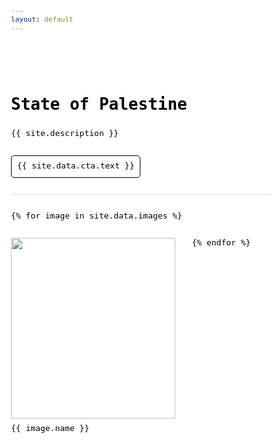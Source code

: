 ```yaml
---
layout: default
---
```


<div id="intro">
  <h1>State of Palestine</h1>
  <p>{{ site.description }}</p>
  <div id="cta">
    <a href="{{ site.data.cta.link }}">
      {{ site.data.cta.text }}
    </a>
  </div>
</div>

<div id="images">
  {% for image in site.data.images %}
    <figure>
      <img src="/{{ site.baseurl }}{{ site.data.assets.path }}{{ image.name }}" loading="lazy" width="500" height="500" />
      <figcaption>
        {{ image.name }}
      </figcaption>
    </figure>
  {% endfor %}
</div>

<style>
  html,
  body {
    position: relative;
    top: 0;
    left: 0;
    width: 100%;
    min-height: 100%;
    font-size: 13px;
    font-family: monospace;
    font-weight: 400;
    font-style: normal;
    line-height: 1.3;
    color: #000;
    scroll-behavior: smooth;
    background: #fff;
  }
  *,
  *::before,
  *::after {
    margin: 0;
    padding: 0;
    font-size: inherit;
    font-family: inherit;
    font-weight: inherit;
    font-style: inherit;
    line-height: inherit;
    color: inherit;
    font-synthesis: none;
    text-align: inherit;
    text-decoration: inherit;
    -webkit-box-sizing: border-box;
    -moz-box-sizing: border-box;
    box-sizing: border-box;
    text-rendering: optimizeLegibility;
    -webkit-text-size-adjust: 100%;
    -moz-text-size-adjust: 100%;
    -ms-text-size-adjust: 100%;
    text-size-adjust: 100%;
    -webkit-font-smoothing: antialiased;
    -moz-osx-font-smoothing: grayscale;
    word-wrap: break-word;
    overflow-wrap: break-word;
    touch-action: manipulation;
  }
  :root {
    --gap: 2rem;
  }
  body {
    display: flex;
    flex-direction: column;
    padding-inline: calc(var(--gap) + env(safe-area-inset-left, 0px));
  }
  body > * {
    padding-block: var(--gap);
  }
  #intro {
    position: sticky;
    top: 0;
    display: flex;
    flex-direction: column;
    gap: calc(var(--gap) / 2);
    padding-block: var(--gap);
    border-block-end: 1px solid #ddd;
    background: #fff;
  }
  #intro > h1 {
    font-size: 2rem;
    font-weight: bold;
    line-height: 1.0;
  }
  #cta > a {
    display: block;
    width: fit-content;
    padding: calc(var(--gap) / 3);
    border-radius: 5px;
    background: #fff;
    color: #000;
    border: 1px solid #000;
  }
  @media (any-hover: hover) {
    #cta > a:hover {
      background: #000;
      color: #fff;
    }
  }
  #images {
    display: flex;
    flex-wrap: wrap;
    gap: var(--gap);
    --columns: 3;
  }
  @media (max-width: 1024px) {
    #images {
      --columns: 2;
    }
  }
  @media (max-width: 640px) {
    #images {
      --columns: 1;
    }
  }
  #images > figure {
    flex-basis: calc((100% - ((var(--columns) - 1) * var(--gap))) / var(--columns));
  }
  #images > figure > img {
    aspect-ratio: 1/1;
    display: block;
    width: 100%;
    height: auto;
    object-fit: contain;
  }
  #images > figure > figcaption {
    margin-block-start: calc(var(--gap) / 3);
  }
</style>
